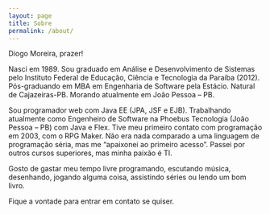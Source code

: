 ```yaml
---
layout: page
title: Sobre
permalink: /about/
---
```


Diogo Moreira, prazer!

Nasci em 1989. Sou graduado em Análise e Desenvolvimento de Sistemas pelo Instituto Federal de Educação, Ciência e Tecnologia da Paraíba (2012). Pós-graduando em MBA em Engenharia de Software pela Estácio. Natural de Cajazeiras-PB. Morando atualmente em João Pessoa – PB.

Sou programador web com Java EE (JPA, JSF e EJB). Trabalhando atualmente como Engenheiro de Software na Phoebus Tecnologia (João Pessoa – PB) com Java e Flex. Tive meu primeiro contato com programação em 2003, com o RPG Maker. Não era nada comparado a uma linguagem de programação séria, mas me “apaixonei ao primeiro acesso”. Passei por outros cursos superiores, mas minha paixão é TI.

Gosto de gastar meu tempo livre programando, escutando música, desenhando, jogando alguma coisa, assistindo séries ou lendo um bom livro.

Fique a vontade para entrar em contato se quiser.
